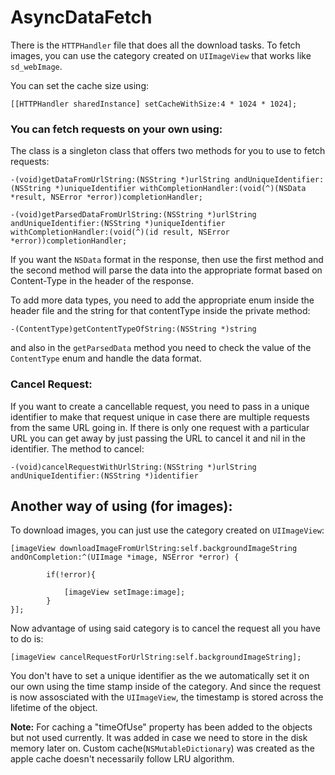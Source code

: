 # AsyncDataFetch

There is the `HTTPHandler` file that does all the download tasks. To fetch images, you can use the category created on `UIImageView` that works like `sd_webImage`. 

You can set the cache size using:

```
[[HTTPHandler sharedInstance] setCacheWithSize:4 * 1024 * 1024];
```
### You can fetch requests on your own using:

The class is a singleton class that offers two methods for you to use to fetch requests:

```
-(void)getDataFromUrlString:(NSString *)urlString andUniqueIdentifier:(NSString *)uniqueIdentifier withCompletionHandler:(void(^)(NSData *result, NSError *error))completionHandler;

-(void)getParsedDataFromUrlString:(NSString *)urlString andUniqueIdentifier:(NSString *)uniqueIdentifier withCompletionHandler:(void(^)(id result, NSError *error))completionHandler;
```

If you want the `NSData` format in the response, then use the first method and the second method will parse the data into the appropriate format based on Content-Type in the header of the response. 

To add more data types, you need to add the appropriate enum inside the header file and the string for that contentType inside the private method:
```
-(ContentType)getContentTypeOfString:(NSString *)string
```
and also in the `getParsedData` method you need to check the value of the `ContentType` enum and handle the data format.

### Cancel Request:

If you want to create a cancellable request, you need to pass in a unique identifier to make that request unique in case there are multiple requests from the same URL going in. If there is only one request with a particular URL you can get away by just passing the URL to cancel it and nil in the identifier. The method to cancel:

```
-(void)cancelRequestWithUrlString:(NSString *)urlString andUniqueIdentifier:(NSString *)identifier
```

## Another way of using (for images):
To download images, you can just use the category created on `UIImageView`:

```
[imageView downloadImageFromUrlString:self.backgroundImageString andOnCompletion:^(UIImage *image, NSError *error) {
        
        if(!error){
            
            [imageView setImage:image];
        }
}];
```

Now advantage of using said category is to cancel the request all you have to do is:

```
[imageView cancelRequestForUrlString:self.backgroundImageString];
```
You don't have to set a unique identifier as the we automatically set it on our own using the time stamp inside of the category. And since the request is now assosciated with the `UIImageView`, the timestamp is stored across the lifetime of the object.

**Note:** For caching a "timeOfUse" property has been added to the objects but not used currently. It was added in case we need to store in the disk memory later on. Custom cache(`NSMutableDictionary`) was created as the apple cache doesn't necessarily follow LRU algorithm.  
